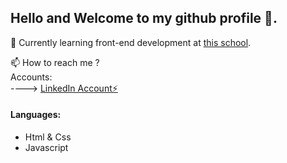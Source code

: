 ## Hello and Welcome to my github profile 👋.

🌱 Currently learning front-end development at <a target="_blank" href="https://www.noroff.no/en">this school</a>.

📫 How to reach me ?<br>
Accounts: <br>
----> <a target="_blank" href="https://www.linkedin.com/in/tony-erlandsen-a50b80239/">LinkedIn Account⚡</a>    
         
#### Languages:

- Html & Css
- Javascript
